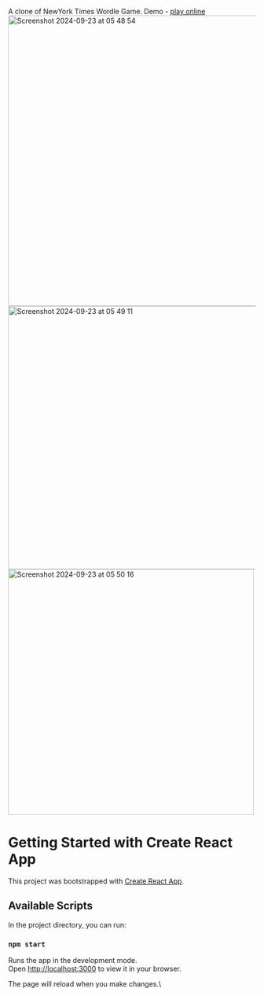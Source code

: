 A clone of NewYork Times Wordle Game.
Demo - [play online](https://guessplex---wordle-clone.web.app/)
<img width="591" alt="Screenshot 2024-09-23 at 05 48 54" src="https://github.com/user-attachments/assets/825cc071-215c-484e-a999-ed1e34e7d41a">
<img width="535" alt="Screenshot 2024-09-23 at 05 49 11" src="https://github.com/user-attachments/assets/ddd84217-5ebd-4716-9c0d-8623f5dcf353">
<img width="500" alt="Screenshot 2024-09-23 at 05 50 16" src="https://github.com/user-attachments/assets/18fad870-8442-4ee5-be0d-6331517a91f2">


# Getting Started with Create React App

This project was bootstrapped with [Create React App](https://github.com/facebook/create-react-app).

## Available Scripts

In the project directory, you can run:

### `npm start`

Runs the app in the development mode.\
Open [http://localhost:3000](http://localhost:3000) to view it in your browser.

The page will reload when you make changes.\
